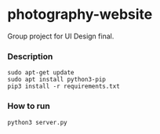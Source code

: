 # photography-website

Group project for UI Design final.

### Description
```angular2html
sudo apt-get update
sudo apt install python3-pip
pip3 install -r requirements.txt
```

### How to run
```angular2html
python3 server.py
```
